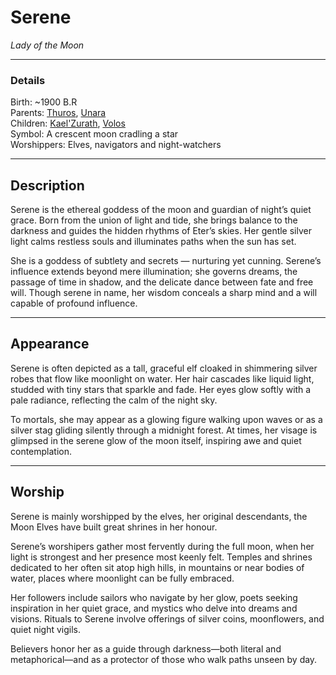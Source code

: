 # Serene

_Lady of the Moon_

---

### Details

Birth: ~1900 B.R  
Parents: [Thuros](Thuros.md), [Unara](Unara.md)  
Children: [Kael'Zurath](Kael'Zurath.md), [Volos](Volos.md)  
Symbol: A crescent moon cradling a star  
Worshippers: Elves, navigators and night-watchers  

---

## Description

Serene is the ethereal goddess of the moon and guardian of night’s quiet grace. Born from the union of light and tide, she brings balance to the darkness and guides the hidden rhythms of Eter’s skies. Her gentle silver light calms restless souls and illuminates paths when the sun has set.

She is a goddess of subtlety and secrets — nurturing yet cunning. Serene’s influence extends beyond mere illumination; she governs dreams, the passage of time in shadow, and the delicate dance between fate and free will. Though serene in name, her wisdom conceals a sharp mind and a will capable of profound influence.

---

## Appearance

Serene is often depicted as a tall, graceful elf cloaked in shimmering silver robes that flow like moonlight on water. Her hair cascades like liquid light, studded with tiny stars that sparkle and fade. Her eyes glow softly with a pale radiance, reflecting the calm of the night sky.

To mortals, she may appear as a glowing figure walking upon waves or as a silver stag gliding silently through a midnight forest. At times, her visage is glimpsed in the serene glow of the moon itself, inspiring awe and quiet contemplation.

---

## Worship
Serene is mainly worshipped by the elves, her original descendants, the Moon Elves have built great shrines in her honour.

Serene’s worshipers gather most fervently during the full moon, when her light is strongest and her presence most keenly felt. Temples and shrines dedicated to her often sit atop high hills, in mountains or near bodies of water, places where moonlight can be fully embraced.

Her followers include sailors who navigate by her glow, poets seeking inspiration in her quiet grace, and mystics who delve into dreams and visions. Rituals to Serene involve offerings of silver coins, moonflowers, and quiet night vigils.

Believers honor her as a guide through darkness—both literal and metaphorical—and as a protector of those who walk paths unseen by day.